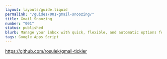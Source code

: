 ```yaml
---
layout: layouts/guide.liquid
permalink: "/guides/001-gmail-snoozing/"
title: Gmail Snoozing
number: "001"
status: published
blurb: Manage your inbox with quick, flexible, and automatic options for "snoozing" emails until later.
tags: Google Apps Script
---
```

https://github.com/rosulek/gmail-tickler
